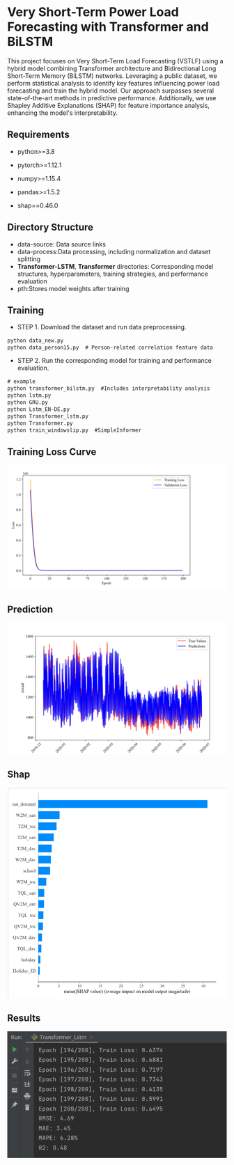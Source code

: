 # Very Short-Term Power Load Forecasting with Transformer and BiLSTM

This project focuses on Very Short-Term Load Forecasting (VSTLF) using a hybrid model combining Transformer architecture and Bidirectional Long Short-Term Memory (BiLSTM) networks. Leveraging a public dataset, we perform statistical analysis to identify key features influencing power load forecasting and train the hybrid model. Our approach surpasses several state-of-the-art methods in predictive performance. Additionally, we use Shapley Additive Explanations (SHAP) for feature importance analysis, enhancing the model's interpretability.

## Requirements
* python>=3.8

* pytorch>=1.12.1

* numpy>=1.15.4

* pandas>=1.5.2

* shap==0.46.0

  

## Directory Structure

- data-source: Data source links
- data-process:Data processing, including normalization and dataset splitting
- **Transformer-LSTM**, **Transformer** directories: Corresponding model structures, hyperparameters, training strategies, and performance evaluation
- pth:Stores model weights after training



## Training

* STEP 1. Download the dataset and run data preprocessing.
```
python data_new.py
python data_person15.py  # Person-related correlation feature data
```
* STEP 2. Run the corresponding model for training and performance evaluation.
```
# example
python transformer_bilstm.py  #Includes interpretability analysis
python lstm.py
python GRU.py
python Lstm_EN-DE.py
python Transformer_lstm.py
python Transformer.py
python train_windowslip.py  #SimpleInformer
```
## Training Loss Curve
![img.png](pic/img.png)
## Prediction
![img_1.png](pic/img_1.png)

## Shap
![img_2.png](pic/img_2.png)

## Results
![image-3.png](pic/image-3.png)